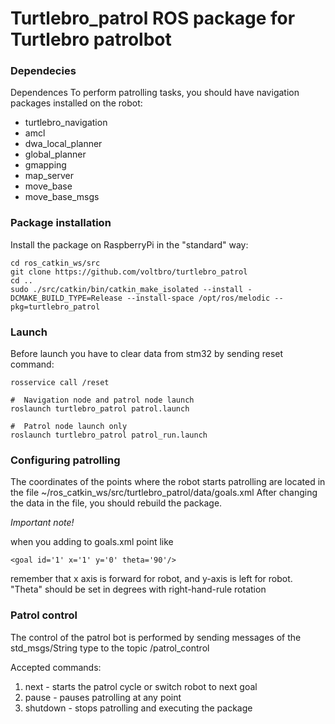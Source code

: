 # Turtlebro_patrol ROS package for Turtlebro patrolbot

### Dependecies
Dependences
To perform patrolling tasks, you should have navigation packages installed on the robot:

* turtlebro_navigation
* amcl
* dwa_local_planner
* global_planner
* gmapping
* map_server
* move_base
* move_base_msgs


### Package installation
Install the package on RaspberryPi in the "standard" way:

```
cd ros_catkin_ws/src
git clone https://github.com/voltbro/turtlebro_patrol
cd ..
sudo ./src/catkin/bin/catkin_make_isolated --install -DCMAKE_BUILD_TYPE=Release --install-space /opt/ros/melodic --pkg=turtlebro_patrol
```

### Launch

Before launch you have to clear data from stm32 by sending reset command:
```
rosservice call /reset
```


```
#  Navigation node and patrol node launch
roslaunch turtlebro_patrol patrol.launch

#  Patrol node launch only
roslaunch turtlebro_patrol patrol_run.launch
```

### Configuring patrolling
The coordinates of the points where the robot starts patrolling are located in the file
~/ros_catkin_ws/src/turtlebro_patrol/data/goals.xml
After changing the data in the file, you should rebuild the package.


_Important note!_ 

when you adding to goals.xml point like
```
<goal id='1' x='1' y='0' theta='90'/>
```
remember that x axis is forward for robot, and y-axis is left for robot. 
"Theta" should be set in degrees with right-hand-rule rotation

### Patrol control
The control of the patrol bot is performed by sending messages of the std_msgs/String type to the topic /patrol_control

Accepted commands:
1. next - starts the patrol cycle or switch robot to next goal
2. pause - pauses patrolling at any point
3. shutdown - stops patrolling and executing the package
